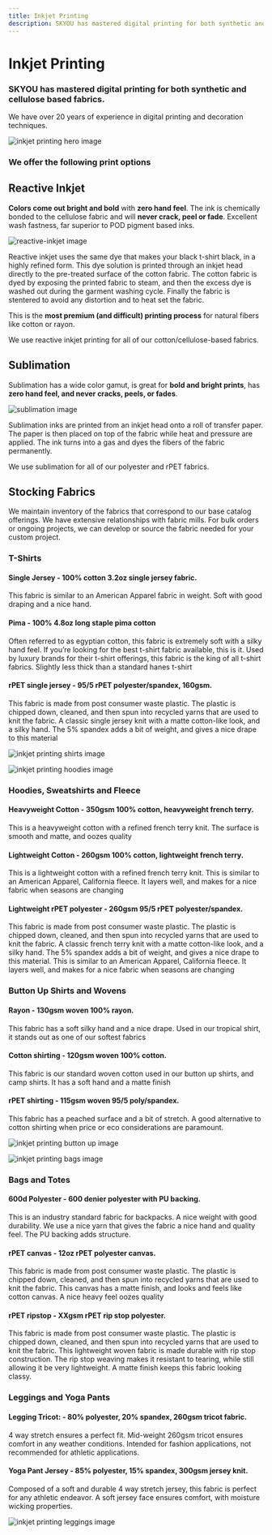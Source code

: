 ```yaml
---
title: Inkjet Printing
description: SKYOU has mastered digital printing for both synthetic and cellulose based fabrics.
---
```


<columns mode="normal" number="2" number-l="2" number-m="1" number-s="1" id="inkjet-printing__hero">

<block id="inkjet-printing__hero__info">

# Inkjet Printing

### SKYOU has mastered digital printing for both synthetic and cellulose based fabrics.

We have over 20 years of experience in digital printing and decoration techniques.

</block>

<block id="inkjet-printing__hero__image-content">

![inkjet printing hero image](./img/inkjet-printing-hero.jpg)

</block>

</columns>










<columns mode="normal" number="1" number-l="2" number-m="1" number-s="1" id="inkjet-printing__subtitle">

<block>

### We offer the following print options

</block>

</columns>










<columns mode="normal" number="2" number-l="2" number-m="1" number-s="1" id="inkjet-printing__options">

<block>

## Reactive Inkjet

**Colors come out bright and bold** with **zero hand feel**. The ink is chemically bonded to the cellulose fabric and will **never crack, peel or fade**. Excellent wash fastness, far superior to POD pigment based inks.

![reactive-inkjet image](./img/inkjet-printing-reactive.jpg)

Reactive inkjet uses the same dye that makes your black t-shirt black, in a highly refined form. This dye solution is printed through an inkjet head directly to the pre-treated surface of the cotton fabric. The cotton fabric is dyed by exposing the printed fabric to steam, and then the excess dye is washed out during the garment washing cycle. Finally the fabric is stentered to avoid any distortion and to heat set the fabric.

This is the **most premium (and difficult) printing process** for natural fibers like cotton or rayon.

We use reactive inkjet printing for all of our cotton/cellulose-based fabrics.       

</block>

<block>

## Sublimation

Sublimation has a wide color gamut, is great for **bold and bright prints**, has **zero hand feel, and never cracks, peels, or fades**.

![sublimation image](./img/inkjet-printing-sublimation.jpg)

Sublimation inks are printed from an inkjet head onto a roll of transfer paper. The paper is then placed on top of the fabric while heat and pressure are applied. The ink turns into a gas and dyes the fibers of the fabric permanently. 

We use sublimation for all of our polyester and rPET fabrics.

</block>

</columns>









<columns mode="slim" number="1" number-l="1" number-m="1" number-s="1" id="inkjet-printing__stock__title">

<block>

## Stocking Fabrics

We maintain inventory of the fabrics that correspond to our base catalog offerings. We have extensive relationships with fabric mills. For bulk orders or ongoing projects, we can develop or source the fabric needed for your custom project.

</block>

</columns>










<columns mode="normal" number="2" number-m="1" number-s="1" id="inkjet-printing__stock__options">

<block id="inkjet-printing__stock__options__info">

### T-Shirts

<inkjet-printing-stock-options-title>

#### Single Jersey - 100% cotton 3.2oz single jersey fabric.

This fabric is similar to an American Apparel fabric in weight.  Soft with good draping and a nice hand.

</inkjet-printing-stock-options-title>

<inkjet-printing-stock-options-title>

#### Pima - 100% 4.8oz long staple pima cotton

Often referred to as egyptian cotton, this fabric is extremely soft with a silky hand feel. If you’re looking for the best t-shirt fabric available, this is it. Used by luxury brands for their t-shirt offerings, this fabric is the king of all t-shirt fabrics. Slightly less thick than a standard hanes t-shirt

</inkjet-printing-stock-options-title>

<inkjet-printing-stock-options-title>

#### rPET single jersey - 95/5 rPET polyester/spandex, 160gsm.

This fabric is made from post consumer waste plastic.  The plastic is chipped down, cleaned, and then spun into recycled yarns that are used to knit the fabric.  A classic single jersey knit with a matte cotton-like look, and a silky hand.  The 5% spandex adds a bit of weight, and gives a nice drape to this material

</inkjet-printing-stock-options-title>

</block>

<block  id="inkjet-printing__stock__options__image">

![inkjet printing shirts image](./img/inkjet-printing-shirts.jpg)

</block>





<block  id="inkjet-printing__stock__options__image">

![inkjet printing hoodies image](./img/inkjet-printing-hoodies.jpg)

</block>

<block id="inkjet-printing__stock__options__info">

### Hoodies, Sweatshirts and Fleece

<inkjet-printing-stock-options-title>

#### Heavyweight Cotton - 350gsm 100% cotton, heavyweight french terry.

This is a heavyweight cotton with a refined french terry knit.  The surface is smooth and matte, and oozes quality

</inkjet-printing-stock-options-title>

<inkjet-printing-stock-options-title>

#### Lightweight Cotton - 260gsm 100% cotton, lightweight french terry. 

This is a lightweight cotton with a refined french terry knit.  This is similar to an American Apparel, California fleece.  It layers well, and makes for a nice fabric when seasons are changing

</inkjet-printing-stock-options-title>

<inkjet-printing-stock-options-title>

#### Lightweight rPET polyester - 260gsm 95/5 rPET polyester/spandex.

This fabric is made from post consumer waste plastic.  The plastic is chipped down, cleaned, and then spun into recycled yarns that are used to knit the fabric.  A classic french terry knit with a matte cotton-like look, and a silky hand.  The 5% spandex adds a bit of weight, and gives a nice drape to this material.  This is similar to an American Apparel, California fleece.  It layers well, and makes for a nice fabric when seasons are changing

</inkjet-printing-stock-options-title>

</block>




<block id="inkjet-printing__stock__options__info">

### Button Up Shirts and Wovens

<inkjet-printing-stock-options-title>

#### Rayon - 130gsm woven 100% rayon.

This fabric has a soft silky hand and a nice drape.  Used in our tropical shirt, it stands out as one of our softest fabrics

</inkjet-printing-stock-options-title>

<inkjet-printing-stock-options-title>

#### Cotton shirting - 120gsm woven 100% cotton.

This fabric is our standard woven cotton used in our button up shirts, and camp shirts.  It has a soft hand and a matte finish

</inkjet-printing-stock-options-title>

<inkjet-printing-stock-options-title>

#### rPET shirting - 115gsm woven 95/5 poly/spandex. 

This fabric has a peached surface and a bit of stretch.  A good alternative to cotton shirting when price or eco considerations are paramount. 

</inkjet-printing-stock-options-title>

</block>

<block  id="inkjet-printing__stock__options__image">

![inkjet printing button up image](./img/inkjet-printing-button-up.jpg)

</block>



<block  id="inkjet-printing__stock__options__image">

![inkjet printing bags image](./img/inkjet-printing-bags.jpg)

</block>

<block id="inkjet-printing__stock__options__info">

### Bags and Totes

<inkjet-printing-stock-options-title>

#### 600d Polyester - 600 denier polyester with PU backing. 

This is an industry standard fabric for backpacks.  A nice weight with good durability.  We use a nice yarn that gives the fabric a nice hand and quality feel.  The PU backing adds structure.

</inkjet-printing-stock-options-title>

<inkjet-printing-stock-options-title>

#### rPET canvas - 12oz rPET polyester canvas.  

This fabric is made from post consumer waste plastic.  The plastic is chipped down, cleaned, and then spun into recycled yarns that are used to knit the fabric.  This canvas has a matte finish, and looks and feels like cotton canvas.  A nice heavy feel oozes quality

</inkjet-printing-stock-options-title>

<inkjet-printing-stock-options-title>

#### rPET ripstop - XXgsm rPET rip stop polyester.  

This fabric is made from post consumer waste plastic.  The plastic is chipped down, cleaned, and then spun into recycled yarns that are used to knit the fabric.  This lightweight woven fabric is made durable with rip stop construction.  The rip stop weaving makes it resistant to tearing, while still allowing it be very lightweight.  A matte finish keeps this fabric looking classy.

</inkjet-printing-stock-options-title>

</block>




<block id="inkjet-printing__stock__options__info">

### Leggings and Yoga Pants

<inkjet-printing-stock-options-title>

#### Legging Tricot: - 80% polyester, 20% spandex, 260gsm tricot fabric.

4 way stretch ensures a perfect fit. Mid-weight 260gsm tricot ensures comfort in any weather conditions.  Intended for fashion applications, not recommended for athletic applications.

</inkjet-printing-stock-options-title>

<inkjet-printing-stock-options-title>

#### Yoga Pant Jersey - 85% polyester, 15% spandex, 300gsm jersey knit. 

Composed of a soft and durable 4 way stretch jersey, this fabric is perfect for any athletic endeavor. A soft jersey face ensures comfort, with moisture wicking properties. 

</inkjet-printing-stock-options-title>

</block>

<block  id="inkjet-printing__stock__options__image">

![inkjet printing leggings image](./img/inkjet-printing-leggings.jpg)

</block>

</columns>
